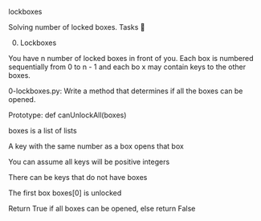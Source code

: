 lockboxes

Solving number of locked boxes.
Tasks 📃

0. Lockboxes

You have n number of locked boxes in front of you. Each box is numbered sequentially from 0 to n - 1 and each bo x may contain keys to the other boxes.

0-lockboxes.py: Write a method that determines if all the boxes can be opened.

Prototype: def canUnlockAll(boxes)

boxes is a list of lists

A key with the same number as a box opens that box

You can assume all keys will be positive integers

There can be keys that do not have boxes

The first box boxes[0] is unlocked

Return True if all boxes can be opened, else return False
